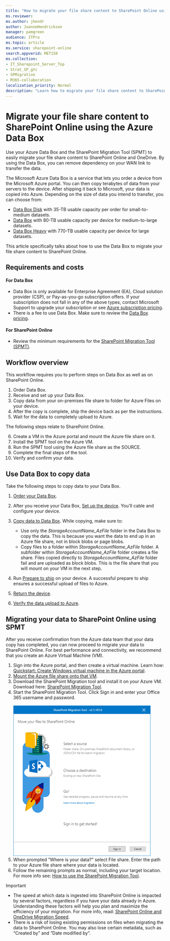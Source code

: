 ```yaml
---
title: "How to migrate your file share content to SharePoint Online using the Azure Data Box"
ms.reviewer: 
ms.author: jhendr
author: JoanneHendrickson
manager: pamgreen
audience: ITPro
ms.topic: article
ms.service: sharepoint-online
search.appverid: MET150
ms.collection: 
- IT_Sharepoint_Server_Top
- Strat_SP_gtc
- SPMigration
- M365-collaboration
localization_priority: Normal
description: "Learn how to migrate your file share content to SharePoint Online using the Azure Data Box"
---
```


# Migrate your file share content to SharePoint Online using the Azure Data Box

Use your Azure Data Box and the SharePoint Migration Tool (SPMT) to easily migrate your file share content to SharePoint Online and OneDrive. By using the Data Box, you can remove dependency on your WAN link to transfer the data.  

The Microsoft Azure Data Box is a service that lets you order a device from the Microsoft Azure portal. You can then copy terabytes of data from your servers to the device. After shipping it back to Microsoft, your data is copied into Azure. Depending on the size of data you intend to transfer, you can choose from:

- [Data Box Disk](https://docs.microsoft.com/azure/databox/data-box-disk-overview) with 35-TB usable capacity per order for small-to-medium datasets.
- [Data Box](https://docs.microsoft.com/azure/databox/data-box-overview) with 80-TB usable capacity per device for medium-to-large datasets.
- [Data Box Heavy](https://docs.microsoft.com/azure/databox/data-box-heavy-overview) with 770-TB usable capacity per device for large datasets.

This article specifically talks about how to use the Data Box to migrate your file share content to SharePoint Online.  

## Requirements and costs

#### For Data Box

- Data Box is only available for Enterprise Agreement (EA), Cloud solution provider (CSP), or Pay-as-you-go subscription offers. If your subscription does not fall in any of the above types, contact Microsoft Support to upgrade your subscription or see [Azure subscription pricing](https://azure.microsoft.com/pricing/).
- There is a fee to use Data Box. Make sure to review the [Data Box pricing](https://azure.microsoft.com/pricing/details/databox/).

#### For SharePoint Online

- Review the minimum requirements for the [SharePoint Migration Tool (SPMT)](/sharepointmigration/how-to-use-the-sharepoint-migration-tool).


## Workflow overview

This workflow requires you to perform steps on Data Box as well as on SharePoint Online.

1.	Order Data Box. 
2.	Receive and set up your Data Box.
3.	Copy data from your on-premises file share to folder for Azure Files on your device.
4.	After the copy is complete, ship the device back as per the instructions.
5.  Wait for the data to completely upload to Azure.

The following steps relate to SharePoint Online.

6. Create a VM in the Azure portal and mount the Azure file share on it.
7. Install the SPMT tool on the Azure VM.
8. Run the SPMT tool using the Azure file share as the SOURCE.
9. Complete the final steps of the tool.
10. Verify and confirm your data.


## Use Data Box to copy data

Take the following steps to copy data to your Data Box.

1. [Order your Data Box](https://docs.microsoft.com/azure/databox/data-box-deploy-ordered).
2. After you receive your Data Box, [Set up the device](https://docs.microsoft.com/azure/databox/data-box-deploy-set-up). You'll cable and configure your device.
3. [Copy data to Data Box](https://docs.microsoft.com/azure/databox/data-box-deploy-copy-data). While copying, make sure to:

    - Use only the *StorageAccountName_AzFile* folder in the Data Box to copy the data. This is because you want the data to end up in an Azure file share, not in block blobs or page blobs.
    - Copy files to a folder within *StorageAccountName_AzFile* folder. A subfolder within *StorageAccountName_AzFile* folder creates a file share. Files copied directly to *StorageAccountName_AzFile* folder fail and are uploaded as block blobs. This is the file share that you will mount on your VM in the next step.
3. Run [Prepare to ship](https://docs.microsoft.com/azure/databox/data-box-deploy-picked-up#prepare-to-ship) on your device. A successful prepare to ship ensures a successful upload of files to Azure.
4. [Return the device](https://docs.microsoft.com/azure/databox/data-box-deploy-picked-up#ship-data-box-back).
5. [Verify the data upload to Azure](https://docs.microsoft.com/azure/databox/data-box-deploy-picked-up#verify-data-upload-to-azure).


## Migrating your data to SharePoint Online using SPMT

After you receive confirmation from the Azure data team that your data copy has completed, you can now proceed to migrate your data to SharePoint Online.  For best performance and connectivity, we recommend that you create an Azure Virtual Machine (VM).

1.	Sign into the Azure portal, and then create a virtual machine.  Learn how:  [Quickstart: Create Windows virtual machine in the Azure portal](/azure/virtual-machines/windows/quick-create-portal).
2.	[Mount the Azure file share onto that VM](/azure/storage/files/storage-how-to-use-files-windows).
3.	Download the SharePoint Migration tool and install it on your Azure VM. 
Download here: [SharePoint Migration Tool](http://spmtreleasescus.blob.core.windows.net/install/default.htm).
4.	Start the SharePoint Migration Tool.  Click Sign in and enter your Office 365 username and password.<br><br>![SharePoint Migration Tool](media/spmt-intro.png)
5.	When prompted “Where is your data?” select File share. Enter the path to your Azure file share where your data is located.
6.	Follow the remaining prompts as normal, including your target location. For more info see: [How to use the SharePoint Migration Tool](/sharepointmigration/how-to-use-the-sharepoint-migration-tool). 


> [!IMPORTANT]
> - The speed at which data is ingested into SharePoint Online is impacted by several factors, regardless if you have your data already in Azure. Understanding these factors will help you plan and maximize the efficiency of your migration.  For more info, read:  [SharePoint Online and OneDrive Migration Speed](/sharepointmigration/sharepoint-online-and-onedrive-migration-speed).
> - There is a risk of losing existing permissions on files when migrating the data to SharePoint Online. You may also lose certain metadata, such as “Created by” and “Date modified by”.

